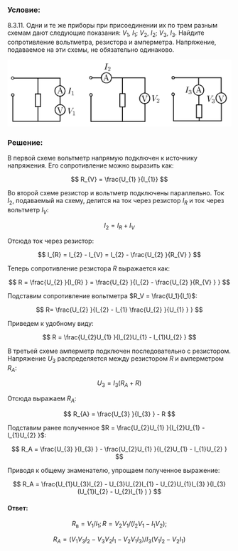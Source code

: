 ###  Условие:

$8.3.11.$ Одни и те же приборы при присоединении их по трем разным схемам дают следующие показания: $V_1,$ $I_1;$ $V_2,$ $I_2;$ $V_3,$ $I_3.$ Найдите сопротивление вольтметра, резистора и амперметра. Напряжение, подаваемое на эти схемы, не обязательно одинаково.

![К задаче $8.3.11$|1131x340, 75%](../../img/8.3.11/8.3.11.png)

###  Решение:

В первой схеме вольтметр напрямую подключен к источнику напряжения. Его сопротивление можно выразить как:

$$
R_{V} = \frac{U_{1} }{I_{1}}
$$

Во второй схеме резистор и вольтметр подключены параллельно. Ток $I_2$, подаваемый на схему, делится на ток через резистор $I_R$ и ток через вольтметр $I_V$:

$$
I_{2} = I_{R} + I_{V}
$$

Отсюда ток через резистор:

$$
I_{R} = I_{2} - I_{V} = I_{2} - \frac{U_{2} }{R_{V} }
$$

Теперь сопротивление резистора $R$ выражается как:

$$
R = \frac{U_{2} }{I_{R} } = \frac{U_{2} }{I_{2} - \frac{U_{2} }{R_{V} } }
$$

Подставим сопротивление вольтметра $R_V = \frac{U_1}{I_1}$:

$$
R= \frac{U_{2} }{I_{2} - I_{1} \frac{U_{2} }{U_{1} } }
$$

Приведем к удобному виду:

$$
R = \frac{U_{2}U_{1} }{I_{2}U_{1} - I_{1}U_{2} }
$$

В третьей схеме амперметр подключен последовательно с резистором. Напряжение $U_3$ распределяется между резистором $R$ и амперметром $R_A$:

$$
U_{3} = I_{3} (R_{A} + R)
$$

Отсюда выражаем $R_A$:

$$
R_{A} = \frac{U_{3} }{I_{3} } - R
$$

Подставим ранее полученное $R = \frac{U_{2}U_{1} }{I_{2}U_{1} - I_{1}U_{2} }$:

$$
R_A = \frac{U_{3} }{I_{3} } - \frac{U_{2}U_{1} }{I_{2}U_{1} - I_{1}U_{2} }
$$

Приводя к общему знаменателю, упрощаем полученное выражение:

$$
R_A = \frac{U_{1}U_{3}I_{2} - U_{3}U_{2}I_{1} - U_{2}U_{1}I_{3} }{I_{3} (U_{1}I_{2} - U_{2}I_{1} ) }
$$

####  Ответ:

$$
R_\mathrm{в}=V_1/I_1;R=V_2V_1/(I_2V_1-I_1V_2);
$$

$$
R_A=(V_1V_3I_2-V_3V_2I_1-V_2V_1I_3)/I_3(V_1I_2-V_2I_1)
$$